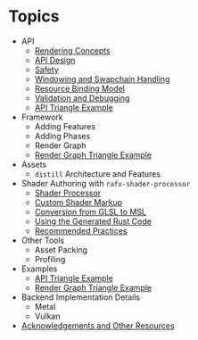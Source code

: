 
# Topics

* API
    * [Rendering Concepts](api/rendering_concepts.md)
    * [API Design](api/api_design.md)
    * [Safety](api/safety.md)
    * [Windowing and Swapchain Handling](api/windowing_and_swapchains.md)
    * [Resource Binding Model](api/resource_binding_model.md)
    * [Validation and Debugging](api/validation_and_debugging.md)
    * [API Triangle Example](../rafx/examples/api_triangle)
* Framework
    * Adding Features
    * Adding Phases
    * Render Graph
    * [Render Graph Triangle Example](../rafx/examples/render_graph_triangle)
* Assets
    * `distill` Architecture and Features
* Shader Authoring with `rafx-shader-processor`
    * [Shader Processor](shaders/shader_processor.md)
    * [Custom Shader Markup](shaders/shader_annotation.md)
    * [Conversion from GLSL to MSL](shaders/glsl_to_msl.md)
    * [Using the Generated Rust Code](shaders/generated_rust_code.md)
    * [Recommended Practices](shaders/recommended_practices.md)
* Other Tools
    * Asset Packing
    * Profiling
* Examples
    * [API Triangle Example](../rafx/examples/api_triangle)
    * [Render Graph Triangle Example](../rafx/examples/render_graph_triangle)
* Backend Implementation Details
    * Metal
    * Vulkan
* [Acknowledgements and Other Resources](acknowledgements.md)